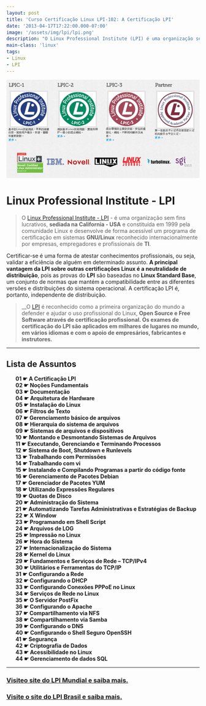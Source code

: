 ```yaml
---
layout: post
title: 'Curso Certificação Linux LPI-102: A Certificação LPI'
date: '2013-04-17T17:22:00.000-07:00'
image: '/assets/img/lpi/lpi.png'
description: "O Linux Professional Institute (LPI) é uma organização sem fins lucrativos, sediada na California - USA um programa de certificação em sistemas GNU/Linux."
main-class: 'linux'
tags:
- Linux
- LPI
---
```


![A Certificação LPI](/assets/img/lpi/lpi.png "A Certificação LPI")

# Linux Professional Institute - LPI
 
> O [Linux Professional Institute - LPI](http://www.lpi.org/) - é uma organização sem fins lucrativos, __sediada na California - USA__ e constituída em 1999 pela comunidade Linux e desenvolve de forma acessível um programa de certificação em sistemas __GNU/Linux__ reconhecido internacionalmente por empresas, empregadores e profissionais de __TI__.

Certificar-se é uma forma de atestar conhecimentos profissionais, ou seja, validar a eficiência de alguém em determinado assunto.
__A principal vantagem da LPI sobre outras certificações Linux é a neutralidade de distribuição__, pois as provas do __LPI__ são baseadas no __Linux Standard Base__, um conjunto de normas que mantém a compatibilidade entre as diferentes versões e distribuições do sistema operacional. A certificação LPI é, portanto, independente de distribuição.

> __O [LPI](http://www.lpi.org/) é reconhecido como a primeira organização do mundo a defender e ajudar o uso profissional do Linux, __Open Source e Free Software através de certificação profissional. Os exames de certificação do LPI são aplicados em milhares de lugares no mundo, em vários idiomas e com o apoio de empresários, fabricantes e instrutores.__

<style>
ul {list-style: none;}
ul li {list-style: none; font-weight: bold;}
ul li a {text-decoration: none;}
ul li a:hover {text-decoration: underline; background-color: none;}
</style>

***

## Lista de Assuntos

* [01 ☛ A Certificação LPI](http://www.terminalroot.com.br/2013/04/curso-certificacao-linux-lpi-102.html)
* [02 ☛ Noções Fundamentais](http://www.terminalroot.com.br/2014/08/historia-do-software-livre-no-brasil.html)
* [03 ☛ Documentação](http://www.terminalroot.com.br/2012/09/curso-certificacao-linux-lpi-1.html)
* [04 ☛ Arquitetura de Hardware](http://www.terminalroot.com.br/2012/11/curso-certificacao-linux-lpi-1_10.html)
* [05 ☛ Instalação do Linux](http://www.terminalroot.com.br/2011/10/curso-certificacao-linux-lpi-101.html)
* [06 ☛ Filtros de Texto](http://www.terminalroot.com.br/2012/11/curso-certificacao-linux-lpi-1-filtros.html)
* [07 ☛ Gerenciamento básico de arquivos](http://www.terminalroot.com.br/2017/03/curso-de-shell-script-do-iniciante-ao-avancado-gratuito.html)
* [08 ☛ Hierarquia do sistema de arquivos](http://www.terminalroot.com.br/2012/11/curso-certificacao-linux-lpi-1_11.html)
* [09 ☛ Sistemas de arquivos e dispositivos](http://www.terminalroot.com.br/2012/11/curso-certificacao-linux-lpi-1-sistemas.html)
* [10 ☛ Montando e Desmontando Sistemas de Arquivos](http://www.terminalroot.com.br/2012/11/curso-certificacao-linux-lpi-1-montagem.html)
* [11 ☛ Executando, Gerenciando e Terminando Processos](http://www.terminalroot.com.br/2012/11/curso-certificacao-linux-lpi-1_17.html)
* [12 ☛ Sistema de Boot, Shutdown e Runlevels](http://www.terminalroot.com.br/2012/11/curso-certificacao-linux-lpi-1-sistema.html)
* [13 ☛ Trabalhando com Permissões](http://www.terminalroot.com.br/2012/11/curso-certificacao-linux-lpi-1.html)
* [14 ☛ Trabalhando com vi](http://www.terminalroot.com.br/2011/12/curso-certificacao-linux-lpi-101.html)
* [15 ☛ Instalando e Compilando Programas a partir do código fonte](http://www.terminalroot.com.br/2012/12/curso-certificacao-linux-lpi-1_2.html)
* [16 ☛ Gerenciamento de Pacotes Debian](http://www.terminalroot.com.br/2012/12/curso-certificacao-linux-lpi-1.html)
* [17 ☛ Gerenciador de Pacotes YUM](http://www.terminalroot.com.br/2013/04/curso-certificacao-linux-lpi-102_16.html)
* [18 ☛ Utilizando Expressões Regulares](http://www.terminalroot.com.br/2012/12/curso-certificacao-linux-lpi-1-grep-e.html)
* [19 ☛ Quotas de Disco](http://www.terminalroot.com.br/2012/12/curso-certificacao-linux-lpi-1-quotas.html)
* [20 ☛ Administração do Sistema](http://www.terminalroot.com.br/2012/12/curso-certificacao-linux-lpi-102.html)
* [21 ☛ Automatizando Tarefas Administrativas e Estratégias de Backup](http://www.terminalroot.com.br/2012/12/curso-certificacao-linux-lpi-102-backup.html)
* [22 ☛ X Window](http://www.terminalroot.com.br/2013/03/curso-certificacao-linux-lpi-102-x.html)
* [23 ☛ Programando em Shell Script](http://www.terminalroot.com.br/2017/03/curso-de-shell-script-do-iniciante-ao-avancado-gratuito.html)
* [24 ☛ Arquivos de LOG](http://www.terminalroot.com.br/2013/03/curso-certificacao-linux-lpi-102_30.html)
* [25 ☛ Impressão no Linux](http://www.terminalroot.com.br/2013/03/curso-certificacao-linux-lpi-102.html)
* [26 ☛ Hora do Sistema](http://www.terminalroot.com.br/2013/03/curso-certificacao-linux-lpi-102-hora-e.html)
* [27 ☛ Internacionalização do Sistema](http://www.terminalroot.com.br/2013/03/curso-certificacao-linux-lpi-102-hora-e.html)
* [28 ☛ Kernel do Linux](http://www.terminalroot.com.br/2013/02/curso-certificacao-linux-lpi-102-kernel.html)
* [29 ☛ Fundamentos e Serviços de Rede – TCP/IPv4](http://www.terminalroot.com.br/2013/03/curso-certificacao-linux-lpi-102_3.html)
* [30 ☛ Utilitários e Ferramentas do TCP/IP](http://www.terminalroot.com.br/2013/03/curso-certificacao-linux-lpi-102_17.html)
* [31 ☛ Configurando a Rede](http://www.terminalroot.com.br/2013/03/curso-certificacao-linux-lpi-102_24.html)
* [32 ☛ Configurando o DHCP](http://www.terminalroot.com.br/2013/03/curso-certificacao-linux-lpi-102_26.html)
* [33 ☛ Configurando Conexões PPPoE no Linux](http://www.terminalroot.com.br/2013/04/curso-certificacao-linux-lpi-102_14.html)
* [34 ☛ Serviços de Rede no Linux](http://www.terminalroot.com.br/2013/03/curso-certificacao-linux-lpi-102_27.html)
* [35 ☛ O Servidor PostFix](http://www.terminalroot.com.br/2013/04/curso-certificacao-linux-lpi-102_8110.html)
* [36 ☛ Configurando o Apache](http://www.terminalroot.com.br/2013/04/curso-certificacao-linux-lpi-102_5.html)
* [37 ☛ Compartilhamento via NFS](http://www.terminalroot.com.br/2013/04/curso-certificacao-linux-lpi-102_3.html)
* [38 ☛ Compartilhamento via Samba](http://www.terminalroot.com.br/2013/04/curso-certificacao-linux-lpi-102_1.html)
* [39 ☛ Configurando o DNS](http://www.terminalroot.com.br/2013/04/curso-certificacao-linux-lpi-102_2.html)
* [40 ☛ Configurando o Shell Seguro OpenSSH](http://www.terminalroot.com.br/2013/04/curso-certificacao-linux-lpi-102_4.html)
* [41 ☛ Segurança](http://www.terminalroot.com.br/2013/04/curso-certificacao-linux-lpi-102_6.html)
* [42 ☛ Criptografia de Dados](http://www.terminalroot.com.br/2013/04/curso-certificacao-linux-lpi-102_9795.html)
* [43 ☛ Acessibilidade no Linux](http://www.terminalroot.com.br/2013/04/curso-certificacao-linux-lpi-102_7.html)
* [44 ☛ Gerenciamento de dados SQL](http://www.terminalroot.com.br/2011/10/curso-certificacao-linux-lpi-102.html)

***

### [Visiteo site do LPI Mundial e saiba mais. ](http://www.lpi.org/)

### [Visite o site do LPI Brasil e saiba mais.](http://www.lpibrasil.com.br/)

